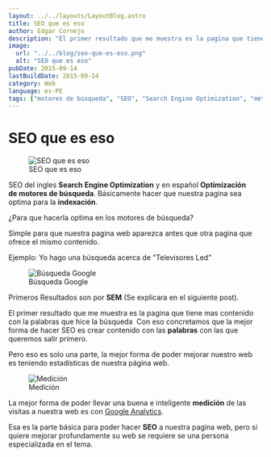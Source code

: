 ```yaml
---
layout: ../../layouts/LayoutBlog.astro
title: SEO que es eso
author: Edgar Cornejo
description: "El primer resultado que me muestra es la pagina que tiene mas contenido con la palabras que hice la búsqueda  Con eso concretamos que la mejor forma de hacer SEO es crear contenido con las palabras con las que queremos salir primero."
image:
  url: "../../blog/seo-que-es-eso.png"
  alt: "SEO que es eso"
pubDate: 2015-09-14
lastBuildDate: 2015-09-14
category: Web
language: es-PE
tags: ["motores de búsqueda", "SEO", "Search Engine Optimization", "métricas"]
---
```


# SEO que es eso

<figure>
  <img src="../../blog/seo-que-es-eso.png" alt="SEO que es eso"/>
  <figcaption>SEO que es eso</figcaption>
</figure>

SEO del ingles **Search Engine Optimization** y en español **Optimización de motores de búsqueda**. Básicamente hacer que nuestra pagina sea optima para la **indexación**.

¿Para que hacerla optima en los motores de búsqueda?

Simple para que nuestra pagina web aparezca antes que otra pagina que ofrece el mismo contenido.

Ejemplo: Yo hago una búsqueda acerca de "Televisores Led"

<figure>
  <img src="../../blog/busqueda-google.png" alt="Búsqueda Google"/>
  <figcaption>Búsqueda Google</figcaption>
</figure>

Primeros Resultados son por **SEM** (Se explicara en el siguiente post).

El primer resultado que me muestra es la pagina que tiene mas contenido con la palabras que hice la búsqueda  Con eso concretamos que la mejor forma de hacer SEO es crear contenido con las **palabras** con las que queremos salir primero.

Pero eso es solo una parte, la mejor forma de poder mejorar nuestro web es teniendo estadísticas de nuestra página web.

<figure>
  <img src=../../blog/medicion.png" alt="Medición"/>
  <figcaption>Medición</figcaption>
</figure>

La mejor forma de poder llevar una buena e inteligente **medición** de las visitas a nuestra web es con [Google Analytics](http://www.google.com/analytics/).

Esa es la parte básica para poder hacer **SEO** a nuestra pagina web, pero si quiere mejorar profundamente su web se requiere se una persona especializada en el tema.